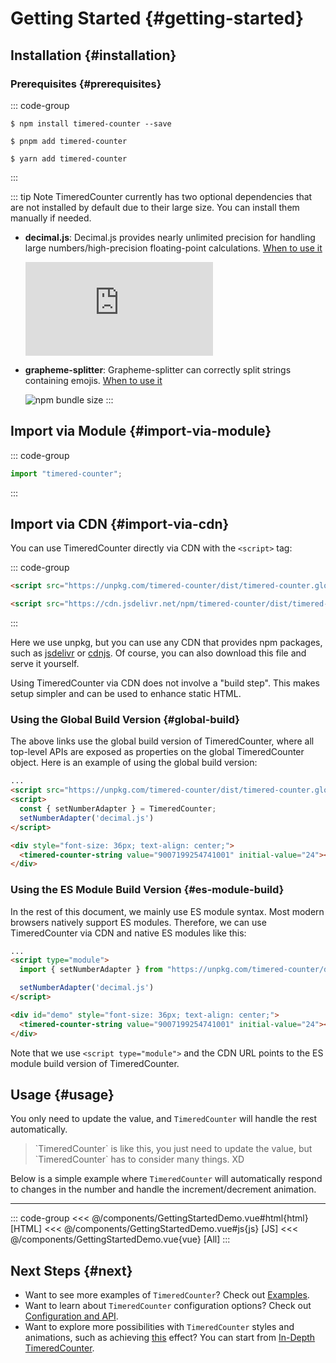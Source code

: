 # Getting Started {#getting-started}

## Installation {#installation}

### Prerequisites {#prerequisites}

::: code-group

```shell [npm]
$ npm install timered-counter --save
```

```shell [pnpm]
$ pnpm add timered-counter
```

```shell [yarn]
$ yarn add timered-counter
```

:::

::: tip Note
TimeredCounter currently has two optional dependencies that are not installed by default due to their large size. You can install them manually if needed.

- **decimal.js**: Decimal.js provides nearly unlimited precision for handling large numbers/high-precision floating-point calculations. [When to use it](optional-dependencies#character-length-limit)

  ![npm bundle size](https://img.shields.io/bundlephobia/min/decimal.js?style=flat-square)

- **grapheme-splitter**: Grapheme-splitter can correctly split strings containing emojis. [When to use it](optional-dependencies.md#support-emoji-segmentation)

  ![npm bundle size](https://img.shields.io/bundlephobia/min/grapheme-splitter?style=flat-square)
  :::

## Import via Module {#import-via-module}

::: code-group
```javascript [main.js/main.ts]
import "timered-counter";
```
:::

## Import via CDN {#import-via-cdn}

You can use TimeredCounter directly via CDN with the `<script>` tag:

::: code-group
```html [unpkg]
<script src="https://unpkg.com/timered-counter/dist/timered-counter.global.js"></script>
```
```html [jsdelivr]
<script src="https://cdn.jsdelivr.net/npm/timered-counter/dist/timered-counter.global.js"></script>
```
:::

Here we use unpkg, but you can use any CDN that provides npm packages, such as [jsdelivr](https://www.jsdelivr.com/package/npm/vue) or [cdnjs](https://cdnjs.com/libraries/vue). Of course, you can also download this file and serve it yourself.

Using TimeredCounter via CDN does not involve a "build step". This makes setup simpler and can be used to enhance static HTML.

### Using the Global Build Version {#global-build}
The above links use the global build version of TimeredCounter, where all top-level APIs are exposed as properties on the global TimeredCounter object. Here is an example of using the global build version:

```html
...
<script src="https://unpkg.com/timered-counter/dist/timered-counter.global.js"></script>
<script>
  const { setNumberAdapter } = TimeredCounter;
  setNumberAdapter('decimal.js')
</script>

<div style="font-size: 36px; text-align: center;">
  <timered-counter-string value="9007199254741001" initial-value="24"></timered-counter-string>
</div>
```

### Using the ES Module Build Version {#es-module-build}
In the rest of this document, we mainly use ES module syntax. Most modern browsers natively support ES modules. Therefore, we can use TimeredCounter via CDN and native ES modules like this:

```html
...
<script type="module">
  import { setNumberAdapter } from "https://unpkg.com/timered-counter/dist/timered-counter.esm-browser.js";

  setNumberAdapter('decimal.js')
</script>

<div id="demo" style="font-size: 36px; text-align: center;">
  <timered-counter-string value="9007199254741001" initial-value="24"></timered-counter-string>
</div>
```
Note that we use `<script type="module">` and the CDN URL points to the ES module build version of TimeredCounter.

## Usage {#usage}

You only need to update the value, and `TimeredCounter` will handle the rest automatically.

<blockquote class="text-xs">
`TimeredCounter` is like this, you just need to update the value, but `TimeredCounter` has to consider many things. XD
</blockquote>

Below is a simple example where `TimeredCounter` will automatically respond to changes in the number and handle the increment/decrement animation.

<script setup>
import GettingStartedDemo from "../../components/GettingStartedDemo.vue";
import DemoContainer from "../../components/DemoContainer.vue";

</script>

<DemoContainer title="Getting Started">
<GettingStartedDemo />
<hr />

::: code-group
<<< @/components/GettingStartedDemo.vue#html{html} [HTML]
<<< @/components/GettingStartedDemo.vue#js{js} [JS]
<<< @/components/GettingStartedDemo.vue{vue} [All]
:::
</DemoContainer>

## Next Steps {#next}

- Want to see more examples of `TimeredCounter`? Check out [Examples](./examples/simple-usage).
- Want to learn about `TimeredCounter` configuration options? Check out [Configuration and API](../reference/api).
- Want to explore more possibilities with `TimeredCounter` styles and animations, such as achieving [this](./examples/logo) effect? You can start from [In-Depth TimeredCounter](./timered-counter-in-depth).
